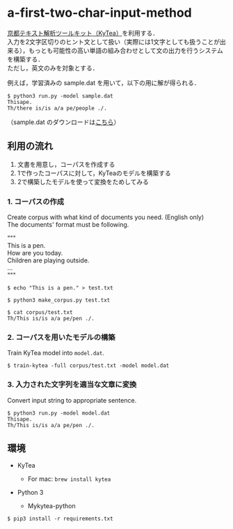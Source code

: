 # a-first-two-char-input-method

[京都テキスト解析ツールキット（KyTea）](http://www.phontron.com/kytea/)を利用する．  
入力を2文字区切りのヒント文として扱い（実際には1文字としても扱うことが出来る），もっとも可能性の高い単語の組み合わせとして文の出力を行うシステムを構築する．  
ただし，英文のみを対象とする．

例えば，学習済みの sample.dat を用いて，以下の用に解が得られる．  
```
$ python3 run.py -model sample.dat
Thisape.
Th/there is/is a/a pe/people ./.
```

（sample.dat のダウンロードは[こちら](https://github.com/yaitaimo/a-first-two-char-input-method/releases/tag/1)）

## 利用の流れ

1. 文書を用意し，コーパスを作成する  
2. 1で作ったコーパスに対して，KyTeaのモデルを構築する  
3. 2で構築したモデルを使って変換をためしてみる  

### 1. コーパスの作成
Create corpus with what kind of documents you need. (English only)  
The documents' format must be following.

"""  
This is a pen.  
How are you today.  
Children are playing outside.  
...  
"""  

```
$ echo "This is a pen." > test.txt

$ python3 make_corpus.py test.txt

$ cat corpus/test.txt  
Th/This is/is a/a pe/pen ./.
```

### 2. コーパスを用いたモデルの構築  
Train KyTea model into `model.dat`.
```
$ train-kytea -full corpus/test.txt -model model.dat
```

### 3. 入力された文字列を適当な文章に変換  
Convert input string to appropriate sentence.  
```
$ python3 run.py -model model.dat  
Thisape.
Th/This is/is a/a pe/pen ./.
```

## 環境
- KyTea
  - For mac: `brew install kytea` 

- Python 3 
  - Mykytea-python

```
$ pip3 install -r requirements.txt
```
